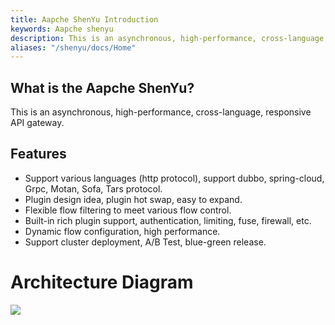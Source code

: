 ```yaml
---
title: Aapche ShenYu Introduction
keywords: Aapche shenyu
description: This is an asynchronous, high-performance, cross-language, responsive API gateway.
aliases: "/shenyu/docs/Home"
---
```


## What is the Aapche ShenYu?

This is an asynchronous, high-performance, cross-language, responsive API gateway.

## Features

* Support various languages (http protocol), support dubbo, spring-cloud, Grpc, Motan, Sofa, Tars protocol.
* Plugin design idea, plugin hot swap, easy to expand.
* Flexible flow filtering to meet various flow control.
* Built-in rich plugin support, authentication, limiting, fuse, firewall, etc.
* Dynamic flow configuration, high performance.
* Support cluster deployment, A/B Test, blue-green release.

# Architecture Diagram

![](/img/architecture/shenyu-framework.png)
